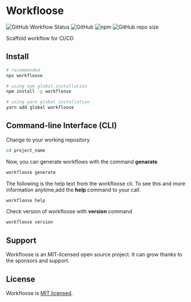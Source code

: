 # Workfloose

![GitHub Workflow Status](https://img.shields.io/github/actions/workflow/status/iamando/workfloose/ci.yml?branch=master&style=for-the-badge)
![GitHub](https://img.shields.io/github/license/iamando/workfloose?color=success&style=for-the-badge)
![npm](https://img.shields.io/npm/v/workfloose?style=for-the-badge)
![GitHub repo size](https://img.shields.io/github/repo-size/iamando/workfloose?color=9cf&label=size&style=for-the-badge)

Scaffold workflow for CI/CD

## Install

```bash
# recommended
npx workfloose

# using npm global installation
npm install -g workfloose

# using yarn global installation
yarn add global workfloose
```

## Command-line Interface (CLI)

Change to your working repository

```bash
cd project_name
```

Now, you can generate workflows with the command **genarate**

```bash
workfloose generate
```

The following is the help text from the workfloose cli. To see this and more information anytime,add the **help** command to your call.

```bash
workfloose help
```

Check version of workfloose with **version** command

```bash
workfloose version
```

## Support

Workfloose is an MIT-licensed open source project. It can grow thanks to the sponsors and support.

## License

Workfloose is [MIT licensed](LICENSE).
